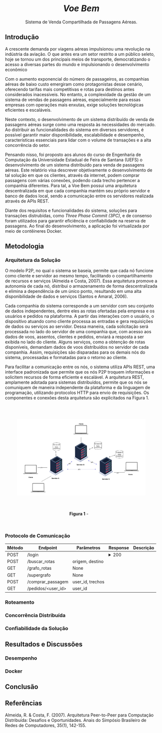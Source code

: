 
<h1 align="center"><i>Voe Bem</i></h1>

<p align="center"> Sistema de Venda Compartilhada de Passagens Aéreas.</p>

## Introdução

A crescente demanda por viagens aéreas impulsionou uma revolução na indústria da aviação. O que antes era um setor restrito a um público seleto, hoje se tornou um dos principais meios de transporte, democratizando o acesso a diversas partes do mundo e impulsionando o desenvolvimento econômico

Com o aumento exponencial do número de passageiros, as companhias aéreas de baixo custo emergiram como protagonistas desse cenário, oferecendo tarifas mais competitivas e rotas para destinos antes considerados inacessiveis. No entanto, a complexidade da gestão de um sistema de vendas de passagens aéreas, especialmente para essas empresas com operações mais enxutas, exige soluções tecnológicas eficientes e escaláveis.

Neste contexto, o desenvolvimento de um sistema distribuído de venda de passagens aéreas surge como uma resposta às necessidades do mercado. Ao distribuir as funcionalidades do sistema em diversos servidores, é possível garantir maior disponibilidade, escalabilidade e desempenho, características essenciais para lidar com o volume de transações e a alta concorrência do setor.

Pensando nisso, foi proposto aos alunos do curso de Engenharia de Computação da Universidade Estadual de Feira de Santana (UEFS) o desenvolvimento de um sistema distribuido para venda de passagens aéreas. Este relatório visa descrever objetivamente o desenvolvimento de tal solução em que os clientes, através da internet, podem comprar passagens com várias conexões, podendo cada trecho pertencer a companhia diferentes. Para tal, a Voe Bem possui uma arquitetura descentralizada em que cada companhia mantém seu próprio servidor e banco de dados local, sendo a comunicação entre os servidores realizada através de APIs REST.

Diante dos requisitos e funcionalidades do sistema, soluções para transações distrubídas, como *Three Phase Commit (3PC)*, e de consenso foram utilizados para garantir eficiência e confiabilidade na reserva de passagens. Ao final do desenvolvimento, a aplicação foi virtualizada por meio de contêineres Docker.

## Metodologia

### Arquitetura da Solução

O modelo P2P, no qual o sistema se baseia, permite que cada nó funcione como cliente e servidor ao mesmo tempo, facilitando o compartilhamento de recursos e serviços (Almeida e Costa, 2007). Essa arquitetura  promove a autonomia de cada nó, distribui o armazenamento de forma descentralizada e elimina a dependência de um único ponto, resultando em uma alta disponibilidade de dados e serviços (Santos e Amaral, 2006).

Cada companhia do sistema corresponde a um servidor com seu conjunto de dados independentes, dentre eles as rotas ofertadas pela empresa e os usuários e pedidos na plataforma. 
A partir das interações com o usuário, o dispositivo atuando como cliente processa as entradas e gera requisições de dados ou serviços ao servidor. Dessa maneira, cada solicitação será processada no lado do servidor de uma companhia que, com acesso aos dados de voos, assentos, clientes e pedidos, enviará a resposta a ser exibida no lado do cliente. Alguns serviços, como a obtenção de rotas disponíveis, demandam dados de voos distribuídos no servidor de cada companhia. Assim, requisições são disparadas para os demais nós do sistema, processadas e formatadas para o retorno ao cliente.   

Para facilitar a comunicação entre os nós, o sistema utiliza APIs REST, uma interface padronizada que permite que os nós P2P troquem informações e solicitem recursos de forma eficiente e escalável. A arquitetura REST, amplamente adotada para sistemas distribuídos, permite que os nós se comuniquem de maneira independente da plataforma e da linguagem de programação, utilizando protocolos HTTP para envio de requisições. Os componentes e conexões desta arquitetura são explicitados na Figura 1.


<div align="center">
  <figure>  
    <img src="images/arquitetura.jpg" width="600px">
    <figcaption>
      <p align="center"> 

**Figura 1** - 
    </figcaption>
  </figure>
</div>

### Protocolo de Comunicação

| Método   |  Endpoint  | Parâmetros |  Response | Descrição |
---------- |-----------|-------------|---------- |-----------|
|  POST    |   /login     |    | <details> <summary>200</summary> status: sucesso</details>      |
|  POST    |   /buscar_rotas     | origem, destino    |      |
|  GET     |   /grafo_rotas     | None    |      |
|  GET     |   /supergrafo     | None    |      |
|  POST    |   /comprar_passagem      |  user_id, trechos  |      |
|  GET    |   /pedidos/<user_id>      | user_id    |      |


### Roteamento

### Concorrência Distribuída

### Confiabilidade da Solução

## Resultados e Discussões

### Desempenho
### Docker

## Conclusão

## Referências

Almeida, R. & Costa, F. (2007). Arquitetura Peer-to-Peer para Computação Distribuída: Desafios e Oportunidades. Anais do Simpósio Brasileiro de Redes de Computadores, 35(1), 142-155.